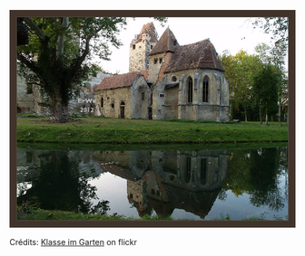 ![Angèle](/images/2021-11-20.jpg)

Crédits: [Klasse im Garten](https://www.flickr.com/people/klasseimgarten/) on flickr